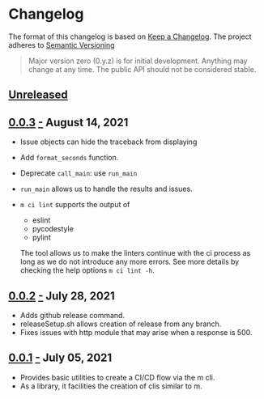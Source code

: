 # Changelog

The format of this changelog is based on [Keep a Changelog](http://keepachangelog.com/en/1.0.0/).
The project adheres to [Semantic Versioning](http://semver.org/spec/v2.0.0.html)

> Major version zero (0.y.z) is for initial development. Anything may change at any time.
> The public API should not be considered stable.

## [Unreleased]

## [0.0.3] <a name="0.0.3" href="#0.0.3">-</a> August 14, 2021
- Issue objects can hide the traceback from displaying
- Add `format_seconds` function.
- Deprecate `call_main`: use `run_main`
- `run_main` allows us to handle the results and issues.
- `m ci lint` supports the output of
   - eslint
   - pycodestyle
   - pylint
  
  The tool allows us to make the linters continue with the ci process as long
  as we do not introduce any more errors. See more details by checking the
  help options `m ci lint -h`.


## [0.0.2] <a name="0.0.2" href="#0.0.2">-</a> July 28, 2021
- Adds github release command.
- releaseSetup.sh allows creation of release from any branch.
- Fixes issues with http module that may arise when a response is 500.


## [0.0.1] <a name="0.0.1" href="#0.0.1">-</a> July 05, 2021
- Provides basic utilities to create a CI/CD flow via the m cli.
- As a library, it facilities the creation of clis similar to m.

[Unreleased]: https://github.com/jmlopez-rod/m/compare/0.0.3...HEAD
[0.0.3]: https://github.com/jmlopez-rod/m/compare/0.0.2...0.0.3
[0.0.2]: https://github.com/jmlopez-rod/m/compare/0.0.1...0.0.2
[0.0.1]: https://github.com/jmlopez-rod/m/compare/bf286e270e13c75dfed289a3921289092477c058...0.0.1
